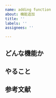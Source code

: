 ```yaml
---
name: adding function
about: 機能追加
title: ''
labels: ''
assignees: ''

---
```


## どんな機能か

## やること

## 参考文献
